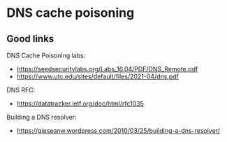 # DNS cache poisoning

## Good links

DNS Cache Poisoning labs:
- https://seedsecuritylabs.org/Labs_16.04/PDF/DNS_Remote.pdf
- https://www.utc.edu/sites/default/files/2021-04/dns.pdf

DNS RFC:
- https://datatracker.ietf.org/doc/html/rfc1035

Building a DNS resolver:
- https://gieseanw.wordpress.com/2010/03/25/building-a-dns-resolver/
